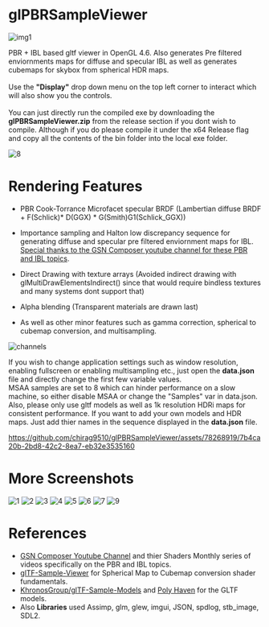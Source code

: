 # glPBRSampleViewer
![img1](https://github.com/chirag9510/glPBRSampleViewer/assets/78268919/9a5ba486-8906-4c59-8357-7bc5228d9b01)

PBR + IBL based gltf viewer in OpenGL 4.6. Also generates Pre filtered enviornments maps for diffuse and specular IBL as well as generates cubemaps for skybox from spherical HDR maps.\
\
Use the **"Display"** drop down menu on the top left corner to interact which will also show you the controls.\
\
You can just directly run the compiled exe by downloading the **glPBRSampleViewer.zip** from the release section if you dont wish to compile. Although if you do please compile it under the x64 Release flag and copy all the contents of the bin folder into the local exe folder.

![8](https://github.com/chirag9510/glPBRSampleViewer/assets/78268919/ba1b6931-a029-42f6-9032-cc5ee5d53f73)

# Rendering Features
* PBR Cook-Torrance Microfacet specular BRDF (Lambertian diffuse BRDF + F(Schlick)* D(GGX) * G(Smith)G1(Schlick_GGX)) 
* Importance sampling and Halton low discrepancy sequence for generating diffuse and specular pre filtered enviornment maps for IBL.\
  [Special thanks to the GSN Composer youtube channel for these PBR and IBL topics](https://www.youtube.com/@gsn-composer).
  
* Direct Drawing with texture arrays (Avoided indirect drawing with glMultiDrawElementsIndirect() since that would require bindless textures and many systems dont support that)
* Alpha blending (Transparent materials are drawn last)
* As well as other minor features such as  gamma correction, spherical to cubemap conversion, and multisampling.

![channels](https://github.com/chirag9510/glPBRSampleViewer/assets/78268919/c85b32e0-f4aa-498e-ad9c-5e376280de4f)

If you wish to change application settings such as window resolution, enabling fullscreen or enabling multisampling etc., just open the **data.json** file and directly change the first few variable values.\
MSAA samples are set to 8 which can hinder performance on a slow machine, so either disable MSAA or change the "Samples" var in data.json.\
Also, please only use gltf models as well as 1k resolution HDRi maps for consistent performance. If you want to add your own models and HDR maps. Just add thier names in the sequence displayed in the **data.json** file.

https://github.com/chirag9510/glPBRSampleViewer/assets/78268919/7b4ca20b-2bd8-42c2-8ea7-eb32e3535160

# More Screenshots
![1](https://github.com/chirag9510/glPBRSampleViewer/assets/78268919/43f149f4-bffb-4b51-9951-5e8a6e1c719d)
![2](https://github.com/chirag9510/glPBRSampleViewer/assets/78268919/2bde1bc5-74e1-4a2f-91ce-7193ee3a4636)
![3](https://github.com/chirag9510/glPBRSampleViewer/assets/78268919/5dc7b285-6094-4dc1-b748-f3a122bdbbef)
![4](https://github.com/chirag9510/glPBRSampleViewer/assets/78268919/52d22637-e43e-40bd-9b7b-82289455f795)
![5](https://github.com/chirag9510/glPBRSampleViewer/assets/78268919/8d3dcedf-84ee-4c52-8665-4a9d47eb7782)
![6](https://github.com/chirag9510/glPBRSampleViewer/assets/78268919/bd8c4408-b159-4134-b1d5-5dd0d262a59c)
![7](https://github.com/chirag9510/glPBRSampleViewer/assets/78268919/d1e48cc0-0b99-43e1-9636-0d24aba40795)
![9](https://github.com/chirag9510/glPBRSampleViewer/assets/78268919/fb77e2c0-94b8-4cab-b920-a8fec9f7651a)

# References
* [GSN Composer Youtube Channel](https://www.youtube.com/@gsn-composer) and thier Shaders Monthly series of videos specifically on the PBR and IBL topics.
* [glTF-Sample-Viewer](https://github.com/KhronosGroup/glTF-Sample-Viewer) for Spherical Map to Cubemap conversion shader fundamentals.
* [KhronosGroup/glTF-Sample-Models](https://github.com/KhronosGroup/glTF-Sample-Models) and [Poly Haven](https://polyhaven.com/) for the GLTF models.
* Also **Libraries** used Assimp, glm, glew, imgui, JSON, spdlog, stb_image, SDL2.
